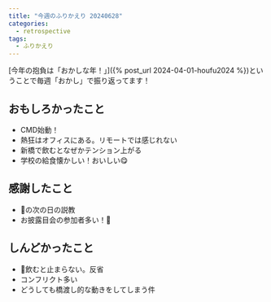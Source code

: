 ```yaml
---
title: "今週のふりかえり 20240628"
categories:
  - retrospective
tags:
  - ふりかえり
---
```


[今年の抱負は「おかしな年！」]({% post_url 2024-04-01-houfu2024 %})ということで毎週「おかし」で振り返ってます！  

## おもしろかったこと

- CMD始動！
- 熱狂はオフィスにある。リモートでは感じれない
- 新橋で飲むとなぜかテンション上がる
- 学校の給食懐かしい！おいしい😋

## 感謝したこと

- 🍺の次の日の説教
- お披露目会の参加者多い！🙌

## しんどかったこと

- 🍺飲むと止まらない。反省
- コンフリクト多い
- どうしても橋渡し的な動きをしてしまう件